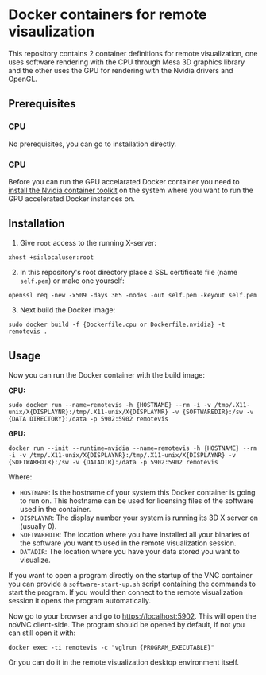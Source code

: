 # Docker containers for remote visaulization

This repository contains 2 container definitions for remote visualization, one uses software rendering with the CPU through Mesa 3D graphics library and the other uses the GPU for rendering with the Nvidia drivers and OpenGL.

## Prerequisites

### CPU

No prerequisites, you can go to installation directly.

### GPU

Before you can run the GPU accelarated Docker container you need to [install the Nvidia container toolkit](https://docs.nvidia.com/datacenter/cloud-native/container-toolkit/install-guide.html) on the system where you want to run the GPU accelerated Docker instances on.

## Installation

1. Give `root` access to the running X-server:

```
xhost +si:localuser:root
```

2. In this repository's root directory place a SSL certificate file (name `self.pem`) or make one yourself:

```
openssl req -new -x509 -days 365 -nodes -out self.pem -keyout self.pem
```

3. Next build the Docker image:

```
sudo docker build -f {Dockerfile.cpu or Dockerfile.nvidia} -t remotevis .
```

## Usage

Now you can run the Docker container with the build image:

**CPU:**

```
sudo docker run --name=remotevis -h {HOSTNAME} --rm -i -v /tmp/.X11-unix/X{DISPLAYNR}:/tmp/.X11-unix/X{DISPLAYNR} -v {SOFTWAREDIR}:/sw -v {DATA DIRECTORY}:/data -p 5902:5902 remotevis
```

**GPU:**

```
docker run --init --runtime=nvidia --name=remotevis -h {HOSTNAME} --rm -i -v /tmp/.X11-unix/X{DISPLAYNR}:/tmp/.X11-unix/X{DISPLAYNR} -v {SOFTWAREDIR}:/sw -v {DATADIR}:/data -p 5902:5902 remotevis
```

Where:

- `HOSTNAME`: Is the hostname of your system this Docker container is going to run on. This hostname can be used for licensing files of the software used in the container.
- `DISPLAYNR`: The display number your system is running its 3D X server on (usually 0). 
- `SOFTWAREDIR`: The location where you have installed all your binaries of the software you want to used in the remote visualization session.
- `DATADIR`: The location where you have your data stored you want to visualize.


If you want to open a program directly on the startup of the VNC container you can provide a `software-start-up.sh` script containing the commands to start the program. If you would then connect to the remote visualization session it opens the program automatically.

Now go to your browser and go to [https://localhost:5902](https://localhost:5902). This will open the noVNC client-side. The program should be opened by default, if not you can still open it with:

```
docker exec -ti remotevis -c "vglrun {PROGRAM_EXECUTABLE}"
```

Or you can do it in the remote visualization desktop environment itself.